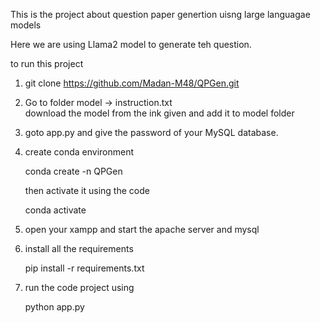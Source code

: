 This is the project about question paper genertion uisng large languagae models

Here we are using Llama2 model to generate teh question.

to run this project 



1. git clone  https://github.com/Madan-M48/QPGen.git

2. Go to folder model -> instruction.txt  
   download the model  from the ink given and add it to model folder

3. goto app.py and give the password of your MySQL database.

4. create conda environment
   
   conda create -n QPGen 

   then  activate it using the code

   conda activate 
   
5. open your xampp and start the apache server and mysql

6. install all the requirements

   pip install -r requirements.txt

7. run the code project using
   
   python app.py


 

